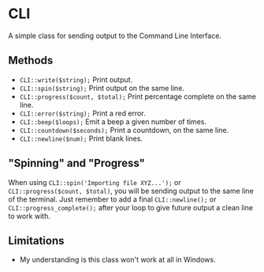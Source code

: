 # CLI

A simple class for sending output to the Command Line Interface.

## Methods

* ``CLI::write($string);`` Print output.
* ``CLI::spin($string);`` Print output on the same line.
* ``CLI::progress($count, $total);`` Print percentage complete on the same line.
* ``CLI::error($string);`` Print a red error.
* ``CLI::beep($loops);`` Emit a beep a given number of times.
* ``CLI::countdown($seconds);`` Print a countdown, on the same line.
* ``CLI::newline($num);`` Print blank lines.

## "Spinning" and "Progress"

When using ``CLI::spin('Importing file XYZ...');`` or ``CLI::progress($count, $total)``, you will be sending output to the same line of the terminal.  Just remember to add a final ``CLI::newline();`` or ``CLI::progress_complete();`` after your loop to give future output a clean line to work with.

## Limitations

* My understanding is this class won't work at all in Windows.